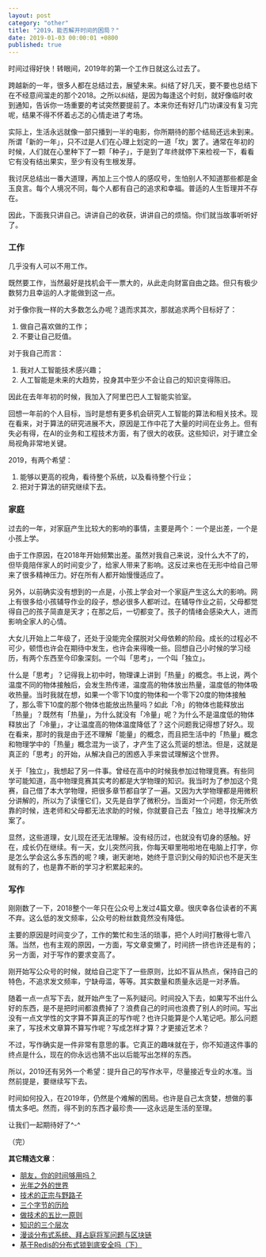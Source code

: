 ```yaml
---
layout: post
category: "other"
title: "2019，能否解开时间的困局？"
date: 2019-01-03 00:00:01 +0800
published: true
---
```


时间过得好快！转眼间，2019年的第一个工作日就这么过去了。

跨越新的一年，很多人都在总结过去，展望未来。纠结了好几天，要不要也总结下在不经意间溜走的那个2018。之所以纠结，是因为每逢这个时刻，就好像临时收到通知，告诉你一场重要的考试突然要提前了。本来你还有好几门功课没有复习完呢，结果不得不怀着忐忑的心情走进了考场。

<!--more-->

实际上，生活永远就像一部只播到一半的电影，你所期待的那个结局还远未到来。所谓「新的一年」，只不过是人们在心理上划定的一道「坎」罢了。通常在年初的时候，人们就在心里种下了一颗「种子」，于是到了年终就停下来检视一下，看看它有没有结出果实，至少有没有生根发芽。

我讨厌总结出一番大道理，再加上三个惊人的感叹号，生怕别人不知道那些都是金玉良言。每个人境况不同，每个人都有自己的追求和幸福。普适的人生哲理并不存在。

因此，下面我只讲自己。讲讲自己的收获，讲讲自己的烦恼。你们就当故事听听好了。

### 工作

几乎没有人可以不用工作。

既然要工作，当然最好是找机会干一票大的，从此走向财富自由之路。但只有极少数努力且幸运的人才能做到这一点。

对于像你我一样的大多数怎么办呢？退而求其次，那就追求两个目标好了：
1. 做自己喜欢做的工作；
2. 不要让自己贬值。

对于我自己而言：
1. 我对人工智能技术感兴趣；
2. 人工智能是未来的大趋势，投身其中至少不会让自己的知识变得陈旧。

因此在去年年初的时候，我加入了阿里巴巴人工智能实验室。

回想一年前的个人目标，当时是想有更多机会研究人工智能的算法和相关技术。现在看来，对于算法的研究进展不大，原因是工作中花了大量的时间在业务上。但有失必有得，在AI的业务和工程技术方面，有了很大的收获。这些知识，对于建立全局视角非常地关键。

2019，有两个希望：
1. 能够以更高的视角，看待整个系统，以及看待整个行业；
2. 把对于算法的研究继续下去。

### 家庭

过去的一年，对家庭产生比较大的影响的事情，主要是两个：一个是出差，一个是小孩上学。

由于工作原因，在2018年开始频繁出差。虽然对我自己来说，没什么大不了的，但毕竟陪伴家人的时间变少了，给家人带来了影响。这反过来也在无形中给自己带来了很多精神压力。好在所有人都开始慢慢适应了。

另外，以前确实没有想到的一点是，小孩上学会对一个家庭产生这么大的影响。网上有很多给小孩辅导作业的段子，想必很多人都听过。在辅导作业之前，父母都觉得自己的孩子简直是天才；在那之后，一切都变了。孩子的情绪会感染大人，进而影响全家人的心情。

大女儿开始上二年级了，还处于没能完全摆脱对父母依赖的阶段。成长的过程必不可少，顿悟也许会在期待中发生，也许会来得晚一些。回想自己小时候的学习经历，有两个东西至今印象深刻。一个叫「思考」，一个叫「独立」。

什么是「思考」？记得我上初中时，物理课上讲到「热量」的概念。书上说，两个温度不同的物体接触后，会发生热传递，温度高的物体放出热量，温度低的物体吸收热量。当时我就在想，如果一个零下10度的物体和一个零下20度的物体接触了，那么零下10度的那个物体也能放出热量吗？如此「冷」的物体也能释放出「热量」？既然有「热量」，为什么就没有「冷量」呢？为什么不是温度低的物体释放出了「冷量」，才让温度高的物体温度降低了？这个问题我记得想了好久。现在看来，那时的我是由于还不理解「能量」的概念，而且把生活中的「热量」概念和物理学中的「热量」概念混为一谈了，才产生了这么荒诞的想法。但是，这就是真正的「思考」的开始，从解决自己的困惑入手来尝试理解这个世界。

关于「独立」，我想起了另一件事。曾经在高中的时候我参加过物理竞赛。有些同学可能知道，高中物理竞赛其实考的都是大学物理的知识。我当时为了参加这个竞赛，自己借了本大学物理，把很多章节都自学了一遍。又因为大学物理都是用微积分讲解的，所以为了读懂它们，又先是自学了微积分。当面对一个问题，你无所依靠的时候，连老师和父母都无法求助的时候，你就要自己去「独立」地寻找解决方案了。

显然，这些道理，女儿现在还无法理解。没有经历过，也就没有切身的感触。好在，成长仍在继续。有一天，女儿突然问我，你每天噼里啪啦地在电脑上打字，你是怎么学会这么多东西的呢？噢，谢天谢地，她终于意识到父母的知识也不是天生就有的了，也是靠不断的学习才积累起来的。

### 写作

刚刚数了一下，2018整个一年只在公众号上发过4篇文章。很庆幸各位读者的不离不弃。这么低的发文频率，公众号的粉丝数竟然没有降低。

主要的原因是时间变少了，工作的繁忙和生活的琐事，把个人时间打散得七零八落。当然，也有主观的原因，一方面，写文章变懒了，时间挤一挤也许还是有的；另一方面，对于写作的要求变高了。

刚开始写公众号的时候，就给自己定下了一些原则，比如不盲从热点，保持自己的特色，不追求发文频率，宁缺毋滥，等等。其实数量和质量永远是一对矛盾。

随着一点一点写下去，就开始产生了一系列疑问。时间投入下去，如果写不出什么好的东西，是不是把时间都浪费掉了？浪费自己的时间也浪费了别人的时间。写出没有一点文学性的文字算不算真正的写作呢？也许只能算是个人笔记吧。那么问题来了，写技术文章算不算写作呢？写成怎样才算？才更接近艺术？

不过，写作确实是一件非常有意思的事。它真正的趣味就在于，你不知道这件事的终点是什么，现在的你永远也猜不出以后能写出怎样的东西。

所以，2019还有另外一个希望：提升自己的写作水平，尽量接近专业的水准。当然前提是，要继续写下去。

时间如何投入，在2019年，仍然是个难解的困局。也许是自己太贪婪，想做的事情太多吧。然而，得不到的东西才最珍贵——这永远是生活的至理。

让我们一起期待好了^-^

（完）


**其它精选文章**：

* [朋友，你的时间够用吗？](https://mp.weixin.qq.com/s/6Hqslb0a7bv6IzhV8Kjt_g)
* [光年之外的世界](https://mp.weixin.qq.com/s/zUgMSqI8QhhrQ_sy_zhzKg)
* [技术的正宗与野路子](https://mp.weixin.qq.com/s?__biz=MzA4NTg1MjM0Mg==&mid=2657261357&idx=1&sn=ebb11a1623e00ca8e6ad55c9ad6b2547#rd)
* [三个字节的历险](https://mp.weixin.qq.com/s?__biz=MzA4NTg1MjM0Mg==&mid=2657261541&idx=1&sn=2f1ea200389d82e7340a5b4103968d7f&chksm=84479e3cb330172a6b2285d4199822143ad05ef8e8c878b98d4ee4f857664c3d15f54e0aab50#rd)
* [做技术的五比一原则](https://mp.weixin.qq.com/s?__biz=MzA4NTg1MjM0Mg==&amp;mid=2657261555&amp;idx=1&amp;sn=3662a2635ecf6f67185abfd697b1057c&amp;chksm=84479e2ab330173cebe16826942b034daec79ded13ee4c03003d7bef262d4969ef0ffb1a0cfb#rd)
* [知识的三个层次](https://mp.weixin.qq.com/s?__biz=MzA4NTg1MjM0Mg==&mid=2657261491&idx=1&sn=cff9bcc4d4cc8c5e642309f7ac1dd5b3&chksm=84479e6ab330177c51bbf8178edc0a6f0a1d56bbeb997ab1cf07d5489336aa59748dea1b3bbc#rd)
* [漫谈分布式系统、拜占庭将军问题与区块链](https://mp.weixin.qq.com/s?__biz=MzA4NTg1MjM0Mg==&mid=2657261626&idx=1&sn=6b32cc7a7a62bee303a8d1c4952d9031&chksm=844791e3b33018f595efabf6edbaa257dc6c5f7fe705e417b6fb7ac81cd94e48d384a694640f#rd)
* [基于Redis的分布式锁到底安全吗（下）](https://mp.weixin.qq.com/s?__biz=MzA4NTg1MjM0Mg==&mid=2657261521&idx=1&sn=7bbb80c8fe4f9dff7cd6a8883cc8fc0a&chksm=84479e08b330171e89732ec1460258a85afe73299c263fcc7df3c77cbeac0573ad7211902649#rd)